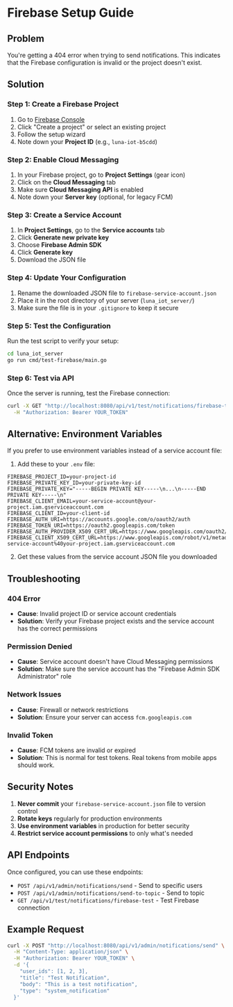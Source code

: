 # Firebase Setup Guide

## Problem
You're getting a 404 error when trying to send notifications. This indicates that the Firebase configuration is invalid or the project doesn't exist.

## Solution

### Step 1: Create a Firebase Project

1. Go to [Firebase Console](https://console.firebase.google.com/)
2. Click "Create a project" or select an existing project
3. Follow the setup wizard
4. Note down your **Project ID** (e.g., `luna-iot-b5cdd`)

### Step 2: Enable Cloud Messaging

1. In your Firebase project, go to **Project Settings** (gear icon)
2. Click on the **Cloud Messaging** tab
3. Make sure **Cloud Messaging API** is enabled
4. Note down your **Server key** (optional, for legacy FCM)

### Step 3: Create a Service Account

1. In **Project Settings**, go to the **Service accounts** tab
2. Click **Generate new private key**
3. Choose **Firebase Admin SDK**
4. Click **Generate key**
5. Download the JSON file

### Step 4: Update Your Configuration

1. Rename the downloaded JSON file to `firebase-service-account.json`
2. Place it in the root directory of your server (`luna_iot_server/`)
3. Make sure the file is in your `.gitignore` to keep it secure

### Step 5: Test the Configuration

Run the test script to verify your setup:

```bash
cd luna_iot_server
go run cmd/test-firebase/main.go
```

### Step 6: Test via API

Once the server is running, test the Firebase connection:

```bash
curl -X GET "http://localhost:8080/api/v1/test/notifications/firebase-test" \
  -H "Authorization: Bearer YOUR_TOKEN"
```

## Alternative: Environment Variables

If you prefer to use environment variables instead of a service account file:

1. Add these to your `.env` file:
```env
FIREBASE_PROJECT_ID=your-project-id
FIREBASE_PRIVATE_KEY_ID=your-private-key-id
FIREBASE_PRIVATE_KEY="-----BEGIN PRIVATE KEY-----\n...\n-----END PRIVATE KEY-----\n"
FIREBASE_CLIENT_EMAIL=your-service-account@your-project.iam.gserviceaccount.com
FIREBASE_CLIENT_ID=your-client-id
FIREBASE_AUTH_URI=https://accounts.google.com/o/oauth2/auth
FIREBASE_TOKEN_URI=https://oauth2.googleapis.com/token
FIREBASE_AUTH_PROVIDER_X509_CERT_URL=https://www.googleapis.com/oauth2/v1/certs
FIREBASE_CLIENT_X509_CERT_URL=https://www.googleapis.com/robot/v1/metadata/x509/your-service-account%40your-project.iam.gserviceaccount.com
```

2. Get these values from the service account JSON file you downloaded

## Troubleshooting

### 404 Error
- **Cause**: Invalid project ID or service account credentials
- **Solution**: Verify your Firebase project exists and the service account has the correct permissions

### Permission Denied
- **Cause**: Service account doesn't have Cloud Messaging permissions
- **Solution**: Make sure the service account has the "Firebase Admin SDK Administrator" role

### Network Issues
- **Cause**: Firewall or network restrictions
- **Solution**: Ensure your server can access `fcm.googleapis.com`

### Invalid Token
- **Cause**: FCM tokens are invalid or expired
- **Solution**: This is normal for test tokens. Real tokens from mobile apps should work.

## Security Notes

1. **Never commit** your `firebase-service-account.json` file to version control
2. **Rotate keys** regularly for production environments
3. **Use environment variables** in production for better security
4. **Restrict service account permissions** to only what's needed

## API Endpoints

Once configured, you can use these endpoints:

- `POST /api/v1/admin/notifications/send` - Send to specific users
- `POST /api/v1/admin/notifications/send-to-topic` - Send to topic
- `GET /api/v1/test/notifications/firebase-test` - Test Firebase connection

## Example Request

```bash
curl -X POST "http://localhost:8080/api/v1/admin/notifications/send" \
  -H "Content-Type: application/json" \
  -H "Authorization: Bearer YOUR_TOKEN" \
  -d '{
    "user_ids": [1, 2, 3],
    "title": "Test Notification",
    "body": "This is a test notification",
    "type": "system_notification"
  }'
``` 